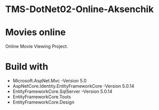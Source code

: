 # TMS-DotNet02-Online-Aksenchik
# Movies online
Online Movie Viewing Project.
# Build with
* Microsoft.AspNet.Mvc -Version 5.0
* AspNetCore.Identity.EntityFrameworkCore -Version 5.0.14
* EntityFrameworkCore.SqlServer -Version 5.0.14
* EntityFrameworkCore.Tools
* EntityFrameworkCore.Design
